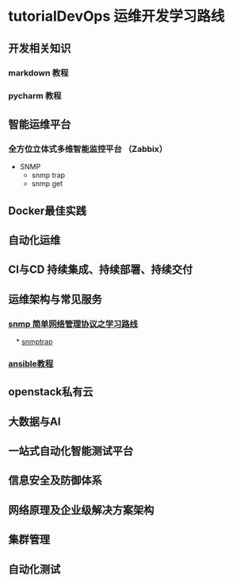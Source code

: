 # tutorialDevOps 运维开发学习路线




## 开发相关知识

### markdown 教程

### pycharm 教程


## 智能运维平台

### 全方位立体式多维智能监控平台 （Zabbix）

* SNMP 
  * snmp trap
  * snmp get 

## Docker最佳实践




## 自动化运维



## CI与CD 持续集成、持续部署、持续交付


## 运维架构与常见服务

### [snmp 简单网络管理协议之学习路线](https://github.com/shower2013/tutorialDevOps/blob/master/operationalArchitectureCommonService/snmpTutorial.md)
     * [snmptrap](https://github.com/shower2013/tutorialDevOps/blob/master/operationalArchitectureCommonService/snmpTrap.md)

### [ansible教程](https://github.com/shower2013/tutorialDevOps/blob/master/operationalArchitectureCommonService/ansibleTutorial.md)







## openstack私有云




## 大数据与AI


## 一站式自动化智能测试平台


## 信息安全及防御体系





##  网络原理及企业级解决方案架构





## 集群管理






## 自动化测试




